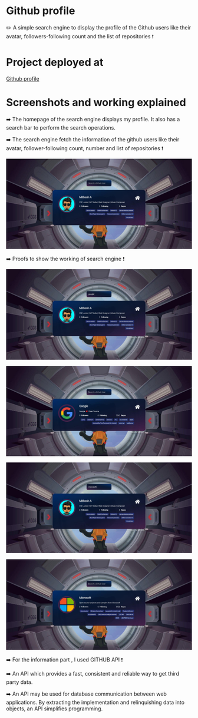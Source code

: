 # Github profile
✏️ A simple search engine to display the profile of the Github users like their avatar, followers-following count and the list of repositories ❗
 
# Project deployed at

<a href="https://mithesh14.github.io/Movie-website/">Github profile</a>

# Screenshots and working explained

➡️ The homepage of the search engine displays my profile. It also has a search bar to perform the search operations.

➡️ The search engine fetch the information of the github users like their avatar, follower-following count, number and list of repositories ❗

![screenshots](https://github.com/Mithesh14/Github-profile/blob/main/image/image1.jpg)

➡️ Proofs to show the working of search engine ❗

![screenshots](https://github.com/Mithesh14/Github-profile/blob/main/image/image2.jpg)

![screenshots](https://github.com/Mithesh14/Github-profile/blob/main/image/image3.jpg)

![screenshots](https://github.com/Mithesh14/Github-profile/blob/main/image/image4.jpg)

![screenshots](https://github.com/Mithesh14/Github-profile/blob/main/image/image5.jpg)

➡️ For the information part , I used GITHUB API ❗

➡️ An API which provides a fast, consistent and reliable way to get third party data. 

➡️ An API may be used for database communication between web applications. By extracting the implementation and relinquishing data into objects, an API simplifies programming.
